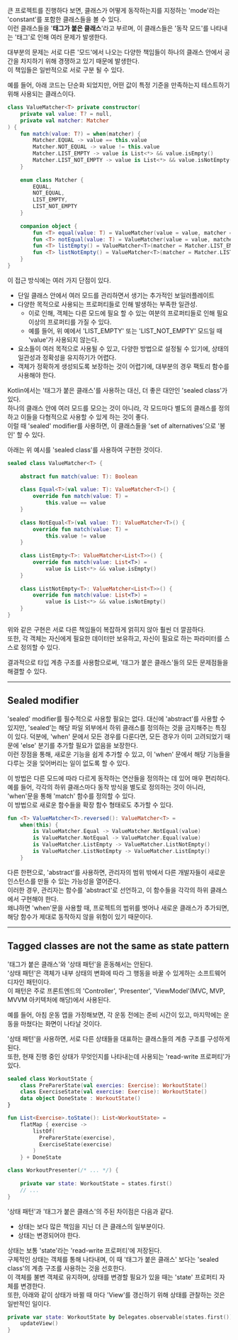 큰 프로젝트를 진행하다 보면, 클래스가 어떻게 동작하는지를 지정하는 'mode'라는 'constant'를 포함한 클래스들을 볼 수 있다.  
이런 클래스들을 '**태그가 붙은 클래스**'라고 부르며, 이 클래스들은 '동작 모드'를 나타내는 '태그'로 인해 여러 문제가 발생한다.

대부분의 문제는 서로 다른 '모드'에서 나오는 다양한 책임들이 하나의 클래스 안에서 공간을 차지하기 위해 경쟁하고 있기 때문에 발생한다.  
이 책임들은 일반적으로 서로 구분 될 수 있다. 

예를 들어, 아래 코드는 단순화 되었지만, 어떤 값이 특정 기준을 만족하는지 테스트하기 위해 사용되는 클래스이다.

```kotlin
class ValueMatcher<T> private constructor(
    private val value: T? = null,
    private val matcher: Matcher
) {
    fun match(value: T?) = when(matcher) {
        Matcher.EQUAL -> value == this.value
        Matcher.NOT_EQUAL -> value != this.value
        Matcher.LIST_EMPTY -> value is List<*> && value.isEmpty()
        Matcher.LIST_NOT_EMPTY -> value is List<*> && value.isNotEmpty()
    }
    
    enum class Matcher { 
        EQUAL,
        NOT_EQUAL,
        LIST_EMPTY,
        LIST_NOT_EMPTY 
    }
    
    companion object {
        fun <T> equal(value: T) = ValueMatcher(value = value, matcher = Matcher.EQUAL)
        fun <T> notEqual(value: T) = ValueMatcher(value = value, matcher = Matcher.NOT_EQUAL)
        fun <T> listEmpty() = ValueMatcher<T>(matcher = Matcher.LIST_EMPTY)
        fun <T> listNotEmpty() = ValueMatcher<T>(matcher = Matcher.LIST_NOT_EMPTY)
    }
}
```

이 접근 방식에는 여러 가지 단점이 있다.

- 단일 클래스 안에서 여러 모드를 관리하면서 생기는 추가적인 보일러플레이트
- 다양한 목적으로 사용되는 프로퍼티들로 인해 발생하는 부족한 일관성. 
  - 이로 인해, 객체는 다른 모드에 필요 할 수 있는 여분의 프로퍼티들로 인해 필요 이상의 프로퍼티를 가질 수 있다.
  - 예를 들어, 위 예에서 'LIST_EMPTY' 또는 'LIST_NOT_EMPTY' 모드일 때 'value'가 사용되지 않는다.
- 요소들이 여러 목적으로 사용될 수 있고, 다양한 방법으로 설정될 수 있기에, 상태의 일관성과 정확성을 유지하기가 어렵다.
- 객체가 정확하게 생성되도록 보장하는 것이 어렵기에, 대부분의 경우 팩토리 함수를 사용해야 한다.

Kotlin에서는 '태그가 붙은 클래스'를 사용하는 대신, 더 좋은 대안인 'sealed class'가 있다.  
하나의 클래스 안에 여러 모드를 모으는 것이 아니라, 각 모드마다 별도의 클래스를 정의하고 이들을 다형적으로 사용할 수 있게 하는 것이 좋다.  
이럴 때 'sealed' modifier를 사용하면, 이 클래스들을 'set of alternatives'으로 '봉인' 할 수 있다.

아래는 위 예시를 'sealed class'를 사용하여 구현한 것이다.

```kotlin
sealed class ValueMatcher<T> {
    
    abstract fun match(value: T): Boolean 
    
    class Equal<T>(val value: T): ValueMatcher<T>() {
        override fun match(value: T) = 
            this.value == value
    }
    
    class NotEqual<T>(val value: T): ValueMatcher<T>() {
        override fun match(value: T) = 
            this.value != value
    }
    
    class ListEmpty<T>: ValueMatcher<List<T>>() {
        override fun match(value: List<T>) = 
            value is List<*> && value.isEmpty()
    }
    
    class ListNotEmpty<T>: ValueMatcher<List<T>>() {
        override fun match(value: List<T>) = 
            value is List<*> && value.isNotEmpty()
    }
}
```

위와 같은 구현은 서로 다른 책임들이 복잡하게 얽히지 않아 훨씬 더 깔끔하다.  
또한, 각 객체는 자신에게 필요한 데이터만 보유하고, 자신이 필요로 하는 파라미터를 스스로 정의할 수 있다.  

결과적으로 타입 계층 구조를 사용함으로써, '태그가 붙은 클래스'들의 모든 문제점들을 해결할 수 있다.

---

## Sealed modifier

'sealed' modifier를 필수적으로 사용할 필요는 없다. 대신에 'abstract'를 사용할 수 있지만, 'sealed'는 해당 파일 외부에서 하위 클래스를 정의하는 것을 금지해주는 특징이 있다.
덕분에, 'when' 문에서 모든 경우를 다룬다면, 모든 경우가 이미 고려되었기 때문에 'else' 분기를 추가할 필요가 없음을 보장한다.  
이런 장점을 통해, 새로운 기능을 쉽게 추가할 수 있고, 이 'when' 문에서 해당 기능들을 다루는 것을 잊어버리는 일이 없도록 할 수 있다.

이 방법은 다른 모드에 따라 다르게 동작하는 연산들을 정의하는 데 있어 매우 편리하다.  
예를 들어, 각각의 하위 클래스마다 동작 방식을 별도로 정의하는 것이 아니라, 'when'문을 통해 'match' 함수를 정의할 수 있다.  
이 방법으로 새로운 함수들을 확장 함수 형태로도 추가할 수 있다.

```kotlin
fun <T> ValueMatcher<T>.reversed(): ValueMatcher<T> = 
    when(this) {
        is ValueMatcher.Equal -> ValueMatcher.NotEqual(value)
        is ValueMatcher.NotEqual -> ValueMatcher.Equal(value)
        is ValueMatcher.ListEmpty -> ValueMatcher.ListNotEmpty()
        is ValueMatcher.ListNotEmpty -> ValueMatcher.ListEmpty()
    }
```

다른 한편으로, 'abstract'를 사용하면, 관리자의 범위 밖에서 다른 개발자들이 새로운 인스턴스를 만들 수 있는 가능성을 열어준다.  
이러한 경우, 관리자는 함수를 'abstract'로 선언하고, 이 함수들을 각각의 하위 클래스에서 구현해야 한다.  
왜냐하면 'when'문을 사용할 때, 프로젝트의 범위를 벗어나 새로운 클래스가 추가되면, 해당 함수가 제대로 동작하지 않을 위험이 있기 때문이다.

---

## Tagged classes are not the same as state pattern

'태그가 붙은 클래스'와 '상태 패턴'을 혼동해서는 안된다.  
'상태 패턴'은 객체가 내부 상태의 변화에 따라 그 행동을 바꿀 수 있게하는 소프트웨어 디자인 패턴이다.  
이 패턴은 주로 프론트엔드의 'Controller', 'Presenter', 'ViewModel'(MVC, MVP, MVVM 아키텍처에 해당)에서 사용된다.

예를 들어, 아침 운동 앱을 가정해보면, 각 운동 전에는 준비 시간이 있고, 마지막에는 운동을 마쳤다는 화면이 나타날 것이다.

'상태 패턴'을 사용하면, 서로 다른 상태들을 대표하는 클래스들의 계층 구조를 구성하게 된다.  
또한, 현재 진행 중인 상태가 무엇인지를 나타내는데 사용되는 'read-write 프로퍼티'가 있다.

```kotlin
sealed class WorkoutState { 
    class PreParerState(val exercies: Exercise): WorkoutState()
    class ExerciseState(val exercise: Exercise): WorkoutState()
    data object DoneState : WorkoutState()
}

fun List<Exercise>.toState(): List<WorkoutState> = 
    flatMap { exercise ->
        listOf(
          PreParerState(exercise),
          ExerciseState(exercise)
        )
    } + DoneState

class WorkoutPresenter(/* ... */) {
    
    private var state: WorkoutState = states.first()
    // ...
}
```

'상태 패턴'과 '태그가 붙은 클래스'의 주된 차이점은 다음과 같다.

- 상태는 보다 많은 책임을 지닌 더 큰 클래스의 일부분이다.
- 상태는 변경되어야 한다.

상태는 보통 'state'라는 'read-write 프로퍼티'에 저장된다.  
구체적인 상태는 객체를 통해 나타내며, 이 때 '태그가 붙은 클래스' 보다는 'sealed class'의 계층 구조를 사용하는 것을 선호한다.  
이 객체를 불변 객체로 유지하며, 상태를 변경할 필요가 있을 때는 'state' 프로퍼티 자체를 변경한다.  
또한, 아래와 같이 상태가 바뀔 때 마다 'View'를 갱신하기 위해 상태를 관찰하는 것은 일반적인 일이다.

```kotlin
private var state: WorkoutState by Delegates.observable(states.first()) { _, _, _ -> 
    updateView()
}
```
